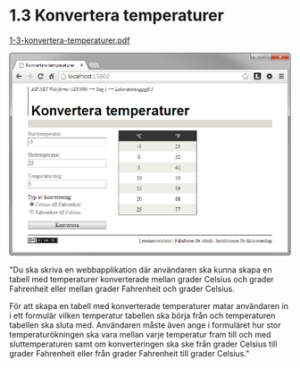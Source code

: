 1.3 Konvertera temperaturer
===========================
[1-3-konvertera-temperaturer.pdf](https://github.com/1dv406/kursmaterial/raw/master/Laborationsuppgifter/1-3-konvertera-temperaturer.pdf)

![ScreenShot](README.png)

"Du ska skriva en webbapplikation där användaren ska kunna skapa en tabell med temperaturer konverterade mellan grader Celsius och grader Fahrenheit eller mellan grader Fahrenheit och grader Celsius.

För att skapa en tabell med konverterade temperaturer matar användaren in i ett formulär vilken temperatur tabellen ska börja från och temperaturen tabellen ska sluta med. Användaren måste även ange i formuläret hur stor temperaturökningen ska vara mellan varje temperatur fram till och med sluttemperaturen samt om konverteringen ska ske från grader Celsius till grader Fahrenheit eller från grader Fahrenheit till grader Celsius."
